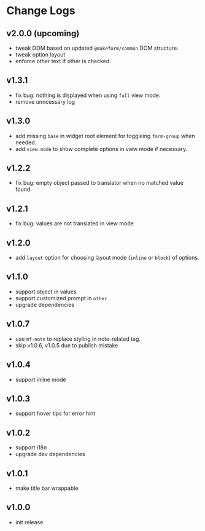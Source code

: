 # Change Logs

## v2.0.0 (upcoming)

 - tweak DOM based on updated `@makeform/common` DOM structure.
 - tweak option layout
 - enforce other text if other is checked.


## v1.3.1

 - fix bug: nothing is displayed when using `full` view mode.
 - remove unncessary log


## v1.3.0

 - add missing `base` in widget root element for toggleing `form-group` when needed.
 - add `view.mode` to show complete options in view mode if necessary.


## v1.2.2

 - fix bug: empty object passed to translator when no matched value found.


## v1.2.1

 - fix bug: values are not translated in view mode


## v1.2.0

 - add `layout` option for choosing layout mode (`inline` or `block`) of options.


## v1.1.0

 - support object in values
 - support customized prompt in `other`
 - upgrade dependencies


## v1.0.7

 - use `mf-note` to replace styling in note-related tag.
 - skip v1.0.6, v1.0.5 due to publish mistake


## v1.0.4

 - support inline mode


## v1.0.3

 - support hover tips for error hint


## v1.0.2

 - support i18n 
 - upgrade dev dependencies


## v1.0.1

 - make title bar wrappable


## v1.0.0

 - init release

